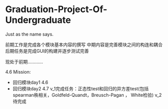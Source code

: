 # Graduation-Project-Of-Undergraduate
Just as the name says.

前期工作是完成各个模块基本内容的撰写
中期内容是完善模块之间的构连和耦合
后期任务是完成GUI的构建并逐步测试完善

现处于前期…………


4.6 
Mission:
* 回归模块day1  4.6  
* 回归模块day2  4.7 
    v_1完成任务：正态性test和回归的异方差test(包括spearman秩相关，Goldfeld-Quandt，Breusch-Pagan ， White检验)
    v_2待完成
